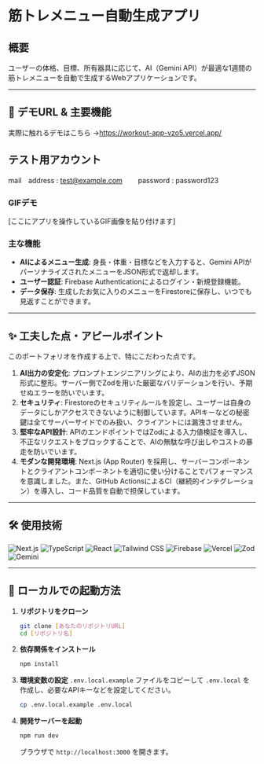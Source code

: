 # 筋トレメニュー自動生成アプリ

## 概要
ユーザーの体格、目標、所有器具に応じて、AI（Gemini API）が最適な1週間の筋トレメニューを自動で生成するWebアプリケーションです。

---

## 🚀 デモURL & 主要機能

実際に触れるデモはこちら →https://workout-app-vzo5.vercel.app/
## テスト用アカウント
mail　address : test@example.com　　
password : password123

### GIFデモ
[ここにアプリを操作しているGIF画像を貼り付けます]

### 主な機能
* **AIによるメニュー生成**: 身長・体重・目標などを入力すると、Gemini APIがパーソナライズされたメニューをJSON形式で返却します。
* **ユーザー認証**: Firebase Authenticationによるログイン・新規登録機能。
* **データ保存**: 生成したお気に入りのメニューをFirestoreに保存し、いつでも見返すことができます。

---

## ✨ 工夫した点・アピールポイント

このポートフォリオを作成する上で、特にこだわった点です。

1.  **AI出力の安定化**: プロンプトエンジニアリングにより、AIの出力を必ずJSON形式に整形。サーバー側でZodを用いた厳密なバリデーションを行い、予期せぬエラーを防いでいます。
2.  **セキュリティ**: Firestoreのセキュリティルールを設定し、ユーザーは自身のデータにしかアクセスできないように制御しています。APIキーなどの秘密鍵は全てサーバーサイドでのみ扱い、クライアントには漏洩させません。
3.  **堅牢なAPI設計**: APIのエンドポイントではZodによる入力値検証を導入し、不正なリクエストをブロックすることで、AIの無駄な呼び出しやコストの暴走を防いでいます。
4.  **モダンな開発環境**: Next.js (App Router) を採用し、サーバーコンポーネントとクライアントコンポーネントを適切に使い分けることでパフォーマンスを意識しました。また、GitHub ActionsによるCI（継続的インテグレーション）を導入し、コード品質を自動で担保しています。

---

## 🛠️ 使用技術

![Next.js](https://img.shields.io/badge/Next.js-000000?logo=nextdotjs&logoColor=white)
![TypeScript](https://img.shields.io/badge/TypeScript-3178C6?logo=typescript&logoColor=white)
![React](https://img.shields.io/badge/React-61DAFB?logo=react&logoColor=black)
![Tailwind CSS](https://img.shields.io/badge/Tailwind_CSS-06B6D4?logo=tailwindcss&logoColor=white)
![Firebase](https://img.shields.io/badge/Firebase-FFCA28?logo=firebase&logoColor=black)
![Vercel](https://img.shields.io/badge/Vercel-000000?logo=vercel&logoColor=white)
![Zod](https://img.shields.io/badge/Zod-3E67B1?logo=zod&logoColor=white)
![Gemini](https://img.shields.io/badge/Gemini_API-8E44AD?logo=google&logoColor=white)

---

## 📂 ローカルでの起動方法

1.  **リポジトリをクローン**
    ```bash
    git clone [あなたのリポジトリURL]
    cd [リポジトリ名]
    ```

2.  **依存関係をインストール**
    ```bash
    npm install
    ```

3.  **環境変数の設定**
    `.env.local.example` ファイルをコピーして `.env.local` を作成し、必要なAPIキーなどを設定してください。
    ```bash
    cp .env.local.example .env.local
    ```

4.  **開発サーバーを起動**
    ```bash
    npm run dev
    ```
    ブラウザで `http://localhost:3000` を開きます。
